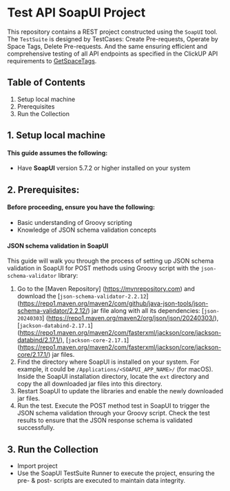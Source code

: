 # Test API SoapUI Project

This repository contains a REST project constructed using the `SoapUI` tool. The `TestSuite` is designed by TestCases: Create Pre-requests, Operate by Space Tags, Delete Pre-requests. 
And the same ensuring efficient and comprehensive testing of all API endpoints as specified in the ClickUP API requirements to [GetSpaceTags](https://clickup.com/api/clickupreference/operation/GetSpaceTags/).

## Table of Contents
1. Setup local machine<br/>
2. Prerequisites<br/>
2. Run the Collection<br/>

## 1. Setup local machine
#### This guide assumes the following:
* Have **SoapUI** version 5.7.2 or higher installed on your system

## 2. Prerequisites:
#### Before proceeding, ensure you have the following:
* Basic understanding of Groovy scripting
* Knowledge of JSON schema validation concepts

#### JSON schema validation in SoapUI
This guide will walk you through the process of setting up JSON schema validation in SoapUI for POST methods using Groovy script with the `json-schema-validator` library:
1. Go to the [Maven Repository] (https://mvnrepository.com) and download the [`json-schema-validator-2.2.12`] (https://repo1.maven.org/maven2/com/github/java-json-tools/json-schema-validator/2.2.12/) jar file along with all its dependencies: [`json-20240303`] (https://repo1.maven.org/maven2/org/json/json/20240303/), [`jackson-databind-2.17.1`] (https://repo1.maven.org/maven2/com/fasterxml/jackson/core/jackson-databind/2.17.1/), [`jackson-core-2.17.1`] (https://repo1.maven.org/maven2/com/fasterxml/jackson/core/jackson-core/2.17.1/) jar files.
2. Find the directory where SoapUI is installed on your system. For example, it could be `/Applications/<SOAPUI_APP_NAME>/` (for macOS). Inside the SoapUI installation directory, locate the `ext` directory and copy the all downloaded jar files into this directory.
3. Restart SoapUI to update the libraries and enable the newly downloaded jar files.
4. Run the test. Execute the POST method test in SoapUI to trigger the JSON schema validation through your Groovy script. Check the test results to ensure that the JSON response schema is validated successfully.

## 3. Run the Collection
* Import project
* Use the SoapUI TestSuite Runner to execute the project, ensuring the pre- & post- scripts are executed to maintain data integrity.
